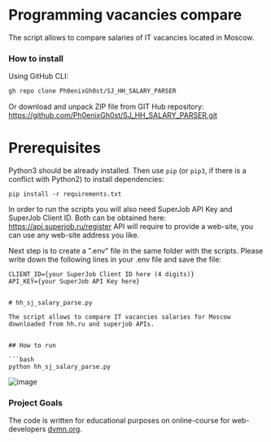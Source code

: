 # Programming vacancies compare

The script allows to compare salaries of IT vacancies located in Moscow. 


### How to install

Using GitHub CLI:
```bash
gh repo clone Ph0enixGh0st/SJ_HH_SALARY_PARSER
```

Or download and unpack ZIP file from GIT Hub repository: https://github.com/Ph0enixGh0st/SJ_HH_SALARY_PARSER.git


# Prerequisites

Python3 should be already installed. 
Then use `pip` (or `pip3`, if there is a conflict with Python2) to install dependencies:
```
pip install -r requirements.txt
```
In order to run the scripts you will also need SuperJob API Key and SuperJob Client ID.
Both can be obtained here: https://api.superjob.ru/register
API will require to provide a web-site, you can use any web-site address you like.

Next step is to create a ".env" file in the same folder with the scripts.
Please write down the following lines in your .env file and save the file:
```
CLIENT_ID={your SuperJob Client ID here (4 digits)}
API_KEY={your SuperJob API Key here}


# hh_sj_salary_parse.py

The script allows to compare IT vacancies salaries for Moscow downloaded from hh.ru and superjob APIs.


## How to run

```bash
python hh_sj_salary_parse.py
```

![image](https://user-images.githubusercontent.com/108229516/193806035-ac0230e3-8da3-4225-bf07-fee6554339dc.png)


### Project Goals

The code is written for educational purposes on online-course for web-developers [dvmn.org](https://dvmn.org/).


